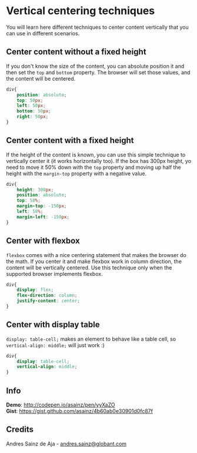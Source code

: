 # Vertical centering techniques

You will learn here different techniques to center content vertically that you can use in different scenarios.

## Center content without a fixed height

If you don't know the size of the content, you can absolute position it and then set the `top` and `bottom` property. The browser will set those values, and the content will be centered.

```css
div{
    position: absolute;
    top: 50px;
    left: 50px;
    bottom: 50px;
    right: 50px;
}
```

## Center content with a fixed height

If the height of the content is known, you can use this simple technique to vertically center it (it works horizontally too). If the box has 300px height, yo need to move it 50% down with the `top` property and moving up half the height with the `margin-top` property with a negative value.

```css
div{
    height: 300px;
    position: absolute;
    top: 50%;
    margin-top: -150px;
    left: 50%;
    margin-left: -150px;
}
```

## Center with flexbox

`flexbox` comes with a nice centering statement that makes the browser do the math. If you center it and make flexbox work in column direction, the content will be vertically centered. Use this technique only when the supported browser implements flexbox.

```css
div{
    display: flex;
    flex-direction: column;
    justify-content: center;
}
```

## Center with display table

`display: table-cell;` makes an element to behave like a table cell, so `vertical-align: middle;` will just work :)

```css
div{
    display: table-cell;
    vertical-align: middle;
}
```

## Info

__Demo__: http://codepen.io/asainz/pen/yyXaZO  
__Gist__: https://gist.github.com/asainz/4b60ab0e30901d0fc87f

## Credits

Andres Sainz de Aja - andres.sainz@globant.com
